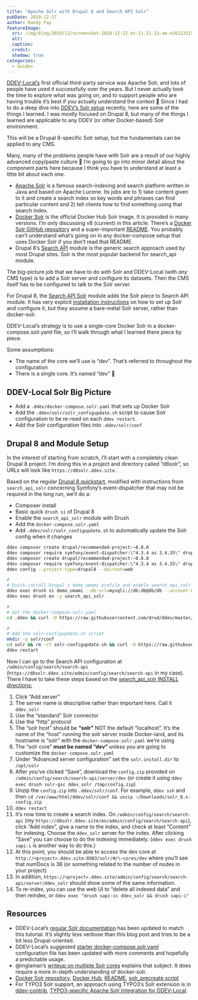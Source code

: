 ```yaml
---
title: "Apache Solr with Drupal 8 and Search API Solr"
pubDate: 2019-12-17
author: Randy Fay
featureImage:
  src: /img/blog/2019/12/screenshot-2019-12-12-at-11.11.13-am-e1611331510843.png
  alt:
  caption:
  credit:
  shadow: true
categories:
  - Guides
---
```


[DDEV-Local’s](http://ddev.com/ddev-local) first official third-party service was Apache Solr, and lots of people have used it successfully over the years. But I never actually took the time to explore what was going on, and to support people who are having trouble it’s best if you actually understand the context 🙂 Since I had to do a deep dive into [DDEV’s Solr setup](https://ddev.readthedocs.io/en/stable/users/extend/additional-services/#apache-solr) recently, here are some of the things I learned. I was mostly focused on Drupal 8, but many of the things I learned are applicable to any DDEV (or other Docker-based) Solr environment.

This will be a Drupal 8-specific Solr setup, but the fundamentals can be applied to any CMS.

Many, many of the problems people have with Solr are a result of our highly advanced copy/paste culture 🙂 I’m going to go into minor detail about the component parts here because I think you have to understand at least a little bit about each one.

- [Apache Solr](https://lucene.apache.org/solr/) is a famous search-indexing and search platform written in Java and based on Apache Lucene. Its jobs are to 1) take content given to it and create a search index so key words and phrases can find particular content and 2) tell clients how to find something using that search index.
- [Docker Solr](https://hub.docker.com/%5F/solr/) is the official Docker Hub Solr image. It is provided in many versions. I’m only discussing v8 (current) in this article. There’s a [Docker Solr GitHub repository](https://github.com/docker-solr/docker-solr) and a super-important [README](https://github.com/docker-solr/docker-solr/blob/master/README.md). You probably can’t understand what’s going on in any docker-compose setup that uses Docker Solr if you don’t read that README.
- Drupal 8’s [Search API](https://www.drupal.org/project/search%5Fapi) module is the generic search approach used by most Drupal sites. Solr is the most popular backend for search_api module.

The big-picture job that we have to do with Solr and DDEV-Local (with _any_ CMS type) is to add a Solr server and configure its datasets. Then the CMS itself has to be configured to talk to the Solr server.

For Drupal 8, the [Search API Solr](https://www.drupal.org/project/search%5Fapi%5Fsolr) module adds the Solr piece to Search API module. It has very explicit [installation instructions](https://git.drupalcode.org/project/search%5Fapi%5Fsolr/blob/8.x-3.x/INSTALL.md) on how to set up Solr and configure it, but they assume a bare-metal Solr server, rather than docker-solr.

DDEV-Local’s strategy is to use a single-core Docker Solr in a docker-compose.solr.yaml file, so I’ll walk through what I learned there piece by piece.

Some assumptions:

- The name of the core we’ll use is “dev”. That’s referred to throughout the configuration
- There is a single core. It’s named “dev” 🙂

## DDEV-Local Solr Big Picture

- Add a `.ddev/docker-compose.solr.yaml` that sets up Docker Solr
- Add the `.ddev/solr/solr_configupdate.sh` script to cause Solr configuration to be re-read on each `ddev restart`.
- Add the Solr configuration files into `.ddev/solr/conf`

## Drupal 8 and Module Setup

In the interest of starting from scratch, I’ll start with a completely clean Drupal 8 project. I’m doing this in a project and directory called “d8solr”, so URLs will look like `https://d8solr.ddev.site.`

Based on the regular [Drupal 8 quickstart](https://ddev.readthedocs.io/en/stable/users/cli-usage/#drupal-8-quickstart), modified with instructions from `search_api_solr` concerning Symfony’s event-dispatcher that may not be required in the long run, we’ll do a:

- Composer install
- Basic quick `drush si` of Drupal 8
- Enable the `search_api_solr` module with Drush
- Add the `docker-compose.solr.yaml`
- Add `.ddev/solr/solr_configupdate.sh` to automatically update the Solr config when it changes

```bash
ddev composer create drupal/recommended-project:~8.8.0
ddev composer require symfony/event-dispatcher:\"4.3.4 as 3.4.35\" drupal/search_api_solr ddev config --project-type=drupal8 --docroot=web
ddev composer create drupal/recommended-project:~8.8.0
ddev composer require symfony/event-dispatcher:\"4.3.4 as 3.4.35\" drupal/search_api_solr
ddev config --project-type=drupal8 --docroot=web

#
# Quick-install Drupal's demo_umami profile and enable search_api_solr
ddev exec drush si demo_umami --db-url=mysqli://db:db@db/db --account-name=admin --account-pass=admin
ddev exec drush en -y search_api_solr

#
# Get the docker-compose.solr.yaml
cd .ddev && curl -O https://raw.githubusercontent.com/drud/ddev/master/pkg/servicetest/testdata/TestServices/docker-compose.solr.yaml

#
# Add the solr-configupdate.sh script
mkdir -p solr/conf
cd solr && rm -rf solr-configupdate.sh && curl -O https://raw.githubusercontent.com/drud/ddev/master/pkg/servicetest/testdata/TestServices/solr-configupdate.sh && chmod +x solr-configupdate.sh
ddev restart

```

Now I can go to the Search API configuration at `/admin/config/search/search-api` (`https://d8solr.ddev.site/admin/config/search/search-api` in my case). There I have to take these steps based on the [search_api_solr INSTALL directions:](https://git.drupalcode.org/project/search%5Fapi%5Fsolr/blob/8.x-3.x/INSTALL.md)

1. Click “Add server”
2. The server name is descriptive rather than important here. Call it `ddev_solr`
3. Use the “standard” Solr connector
4. Use the “http” protocol
5. The “solr host” should be **“solr”** NOT the default “localhost”. It’s the name of the “host” running the solr server inside Docker-land, and its hostname is “solr” with the `docker-compose.solr.yaml` we’re using
6. The “solr core” **must be named “dev”** unless you are going to customize the `docker-compose.solr.yaml`
7. Under “Advanced server configuration” set the `solr.install.dir` to `/opt/solr`
8. After you’ve clicked “Save”, download the `config.zip` provided on `/admin/config/search/search-api/server/dev` (or create it using `ddev exec drush solr-gsc ddev_solr /tmp/config.zip`)
9. Unzip the `config.zip` into `.ddev/solr/conf`. For example, `ddev ssh` and then `cd /var/www/html/ddev/solr/conf && unzip ~/Downloads/solr_8.x-config.zip`
10. `ddev restart`
11. It’s now time to create a search index. On `/admin/config/search/search-api` (my `https://d8solr.ddev.site/en/admin/config/search/search-api`), click “Add index”, give a name to the index, and check at least “Content” for indexing. Choose the `ddev_solr` server for the index. After clicking “Save” you can choose to do the indexing immediately. (`ddev exec drush sapi-i` is another way to do this.)
12. At this point, you should be able to access the dev core at `http://<project>.ddev.site:8983/solr/#/\~cores/dev` where you’ll see that numDocs is 36 (or something related to the number of nodes in your project)
13. In addition, `https://<project>.ddev.site/admin/config/search/search-api/server/ddev_solr` should show some of the same information.
14. To re-index, you can use the web UI to “delete all indexed data” and then reindex, or `ddev exec "drush sapi-sc ddev_solr && drush sapi-i"`

## Resources

- DDEV-Local’s [regular Solr documentation](https://ddev.readthedocs.io/en/latest/users/extend/additional-services/#apache-solr) has been updated to match this tutorial. It’s slightly less verbose than this blog post and tries to be a bit less Drupal-oriented.
- DDEV-Local’s suggested [starter docker-compose.solr.yaml](https://github.com/ddev/ddev/blob/master/pkg/servicetest/testdata/TestServices/docker-compose.solr.yaml) configuration file has been updated with more comments and hopefully a predictable usage.
- @mglaman’s [writeup on multiple Solr cores](https://glamanate.com/blog/using-multiple-solr-cores-ddev) explains that subject. It does require a more in-depth understanding of docker-solr.
- [Docker Solr repository](https://github.com/docker-solr/docker-solr), [Docker Hub](https://hub.docker.com/%5F/solr/), [README](https://github.com/docker-solr/docker-solr/blob/master/README.md), [solr_precreate script](https://github.com/docker-solr/docker-solr/blob/master/scripts/solr-precreate)
- For TYPO3 Solr support, an approach using TYPO3’s Solr extension is in [ddev-contrib](https://github.com/ddev/ddev-contrib), [TYPO3-specific Apache Solr Integration for DDEV-Local](https://github.com/ddev/ddev-contrib/tree/master/docker-compose-services/typo3-solr).
